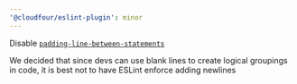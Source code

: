 ```yaml
---
'@cloudfour/eslint-plugin': minor
---
```


Disable [`padding-line-between-statements`](https://eslint.org/docs/rules/padding-line-between-statements)

We decided that since devs can use blank lines to create logical groupings in code, it is best not to have ESLint enforce adding newlines
